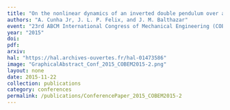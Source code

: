```yaml
---
title: "On the nonlinear dynamics of an inverted double pendulum over a vehicle suspension subject to random excitations"
authors: "A. Cunha Jr, J. L. P. Felix, and J. M. Balthazar"
event: "23rd ABCM International Congress of Mechanical Engineering (COBEM 2015)"
year: "2015"
doi: 
pdf: 
arxiv: 
hal: "https://hal.archives-ouvertes.fr/hal-01473586"
image: "GraphicalAbstract_Conf_2015_COBEM2015-2.png"
layout: none
date: 2015-11-22
collection: publications
category: conferences
permalink: /publications/ConferencePaper_2015_COBEM2015-2
---
```


